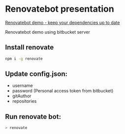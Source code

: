 # Renovatebot presentation

[Renovatebot demo - keep your dependencies up to date](renovate-bot.md)

Renovatebot demo using bitbucket server

## Install renovate

```bash
npm i -g renovate
```

## Update config.json:
- username
- password (Personal access token from bitbucket)
- gitAuthor
- repositories

## Run renovate bot:
```bash
> renovate
```
